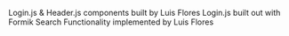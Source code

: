 Login.js & Header.js components built by Luis Flores
Login.js built out with Formik
Search Functionality implemented by Luis Flores

